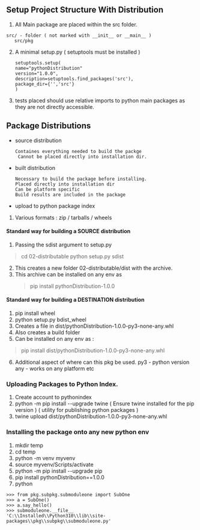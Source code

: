 ## Setup Project Structure With Distribution 

1. All Main package are placed within the src folder.
```
src/ - folder ( not marked with __init__ or __main__ )
   src/pkg  
```

2. A minimal setup.py ( setuptools must be installed )
   ```
   setuptools.setup(
   name="pythonDistribution"
   version="1.0.0",
   description=setuptools.find_packages('src'),
   package_dir={'','src'}
   )
   ```

3. tests placed should use relative imports to python main packages as they are not directly accessible.

## Package Distributions
  - source distribution
     ```
     Containes everything needed to build the packge
      Cannot be placed directly into installation dir.
     ```
  - built distribution
     ```
    Necessary to build the package before installing.
     Placed directly into installation dir
     Can be platform specific
     Build results are included in the package
     ```
    
  - upload to python package index
  
 1. Various formats : zip / tarballs / wheels

#### Standard way for building a SOURCE distribution
1. Passing the sdist argument to setup.py  
  > cd 02-distributable
  > python setup.py sdist
   
2. This creates a new folder 02-distributable/dist with the archive.
3. This archive can be installed on any env as 
   > pip install pythonDistribution-1.0.0

#### Standard way for building a DESTINATION distribution

 1. pip install wheel
 2. python setup.py bdist_wheel
 3. Creates a file in dist/pythonDistribution-1.0.0-py3-none-any.whl
 4. Also creates a build folder
 5. Can be installed on any env as :
   > pip install dist/pythonDistribution-1.0.0-py3-none-any.whl
 6. Additional aspect of where can this pkg be used.
     py3 - python version  
     any - works on any platform  etc 

### Uploading Packages to Python Index.  
   1. Create account to pythonindex
   2. python -m pip install --upgrade twine ( Ensure twine installed for the pip version ) 
      ( utility for publishing python packages )
   3.  twine upload dist/pythonDistribution-1.0.0-py3-none-any.whl 
  
### Installing the package onto any new python env 

  1. mkdir temp  
  2. cd temp  
  3. python -m venv myvenv  
  4. source myvenv/Scripts/activate  
  5. python -m pip install --upgrade pip  
  6. pip install pythonDistribution==1.0.0  
  7. python  
   ```
   >>> from pkg.subpkg.submoduleone import SubOne
   >>> a = SubOne()
   >>> a.say_hello()
   >>> submoduleone.__file__
 'C:\\Installed\\Python310\\lib\\site-packages\\pkg\\subpkg\\submoduleone.py' 
   ```
   